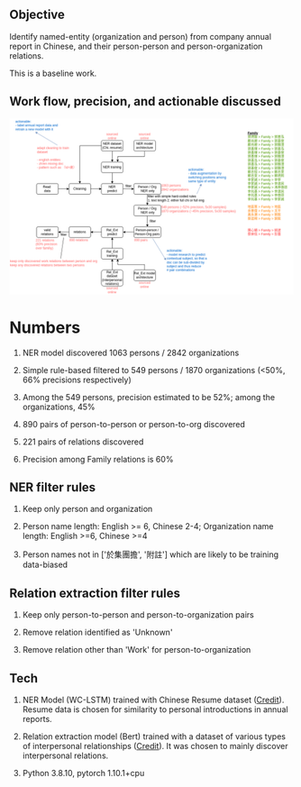 ## Objective
Identify named-entity (organization and person) from company annual report in Chinese, and their person-person and person-organization relations.

This is a baseline work.

## Work flow, precision, and actionable discussed

![](https://raw.githubusercontent.com/rmwkwok/chinese_nlp_annual_report/main/report.png)

# Numbers

1. NER model discovered 1063 persons / 2842 organizations

2. Simple rule-based filtered to 549 persons / 1870 organizations (<50%, 66% precisions respectively)

3. Among the 549 persons, precision estimated to be 52%; among the organizations, 45%

4. 890 pairs of person-to-person or person-to-org discovered

5. 221 pairs of relations discovered

6. Precision among Family relations is 60%

## NER filter rules

1. Keep only person and organization

2. Person name length: English >= 6, Chinese 2-4; Organization name length: English >=6, Chinese >=4

3. Person names not in ['於集團擔', '附註'] which are likely to be training data-biased

## Relation extraction filter rules

1. Keep only person-to-person and person-to-organization pairs

2. Remove relation identified as 'Unknown'

3. Remove relation other than 'Work' for person-to-organization

## Tech

1. NER Model (WC-LSTM) trained with Chinese Resume dataset ([Credit](https://github.com/zerohd4869/Chinese-NER)). Resume data is chosen for similarity to personal introductions in annual reports.

2. Relation extraction model (Bert) trained with a dataset of various types of interpersonal relationships ([Credit](https://github.com/Jacen789/relation-extraction)). It was chosen to mainly discover interpersonal relations. 

3. Python 3.8.10, pytorch 1.10.1+cpu
